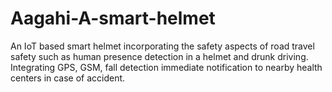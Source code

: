 # Aagahi-A-smart-helmet
An IoT based smart helmet incorporating the safety aspects of road travel safety such as human presence detection in a helmet and drunk driving. Integrating GPS, GSM, fall detection immediate notification to nearby health centers in case of accident.

